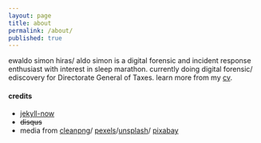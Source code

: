 ```yaml
---
layout: page
title: about
permalink: /about/
published: true
---
```

ewaldo simon hiras/ aldo simon is a digital forensic and incident response enthusiast with interest in sleep marathon. currently doing digital forensic/ ediscovery for Directorate General of Taxes.
learn more from my [cv](https://aldosimon.com/cv).

#### credits
* [jekyll-now](https://github.com/barryclark/jekyll-now "jekyll-now")
* <s>disqus</s>
* media from [cleanpng](https://www.cleanpng.com/)/ [pexels](https://www.pexels.com/)/[unsplash](https://unsplash.com)/ [pixabay](https://pixabay.com)
